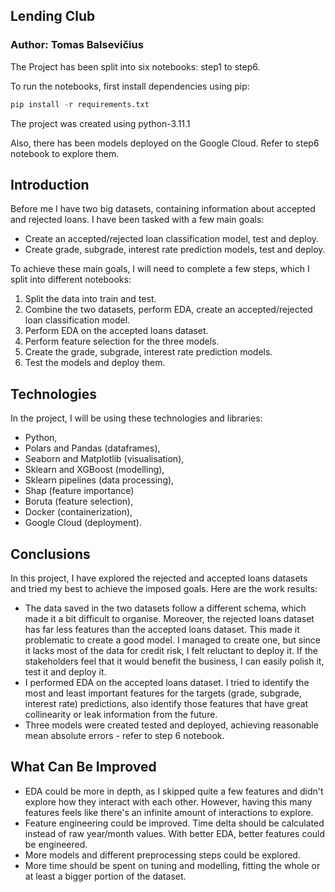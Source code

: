 ## Lending Club

### Author: Tomas Balsevičius

The Project has been split into six notebooks: step1 to step6.

To run the notebooks, first install dependencies using pip:

```Python
pip install -r requirements.txt
```
The project was created using python-3.11.1

Also, there has been models deployed on the Google Cloud. Refer to step6 notebook to explore them.

## Introduction

Before me I have two big datasets, containing information about accepted and rejected loans. I have been tasked with a few main goals:
- Create an accepted/rejected loan classification model, test and deploy.
- Create grade, subgrade, interest rate prediction models, test and deploy.

To achieve these main goals, I will need to complete a few steps, which I split into different notebooks:
1) Split the data into train and test.
2) Combine the two datasets, perform EDA, create an accepted/rejected loan classification model.
3) Perform EDA on the accepted loans dataset.
4) Perform feature selection for the three models.
5) Create the grade, subgrade, interest rate prediction models.
6) Test the models and deploy them.

## Technologies

In the project, I will be using these technologies and libraries:
- Python,
- Polars and Pandas (dataframes),
- Seaborn and Matplotlib (visualisation),
- Sklearn and XGBoost (modelling),
- Sklearn pipelines (data processing),
- Shap (feature importance)
- Boruta (feature selection),
- Docker (containerization),
- Google Cloud (deployment).

## Conclusions

In this project, I have explored the rejected and accepted loans datasets and tried my best to achieve the imposed goals. Here are the work results:

 - The data saved in the two datasets follow a different schema, which made it a bit difficult to organise. Moreover, the rejected loans dataset has far less features than the accepted loans dataset. This made it problematic to create a good model. I managed to create one, but since it lacks most of the data for credit risk, I felt reluctant to deploy it. If the stakeholders feel that it would benefit the business, I can easily polish it, test it and deploy it.
 - I performed EDA on the accepted loans dataset. I tried to identify the most and least important features for the targets (grade, subgrade, interest rate) predictions, also identify those features that have great collinearity or leak information from the future.
 - Three models were created tested and deployed, achieving reasonable mean absolute errors - refer to step 6 notebook.

## What Can Be Improved

 - EDA could be more in depth, as I skipped quite a few features and didn't explore how they interact with each other. However, having this many features feels like there's an infinite amount of interactions to explore.
- Feature engineering could be improved. Time delta should be calculated instead of raw year/month values. With better EDA, better features could be engineered.
- More models and different preprocessing steps could be explored.
- More time should be spent on tuning and modelling, fitting the whole or at least a bigger portion of the dataset.